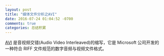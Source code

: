 ```yaml
---
layout: post
title: "媒体文件分析之AVI"
date: 2016-07-24 01:04:52 -0700
comments: true
categories: 总结积累 
---
```


[AVI](https://en.wikipedia.org/wiki/Audio_Video_Interleave) 是音视频交错(Audio Video Interleaved)的缩写，它是 Microsoft 公司开发的一种符合 RIFF 文件规范的数字音频与视频文件格式。
<!--more-->


